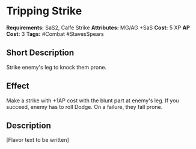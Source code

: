 # Tripping Strike

**Requirements:** SaS2, Calfe Strike
**Attributes:** MG/AG +SaS
**Cost:** 5 XP
**AP Cost:** 3
**Tags:** #Combat #StavesSpears

## Short Description
Strike enemy's leg to knock them prone.

## Effect
Make a strike with +1AP cost with the blunt part at enemy's leg. If you succeed, enemy has to roll Dodge. On a failure, they fall prone.

## Description
[Flavor text to be written]